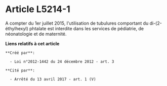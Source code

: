 # Article L5214-1

A compter du 1er juillet 2015, l'utilisation de tubulures comportant du di-(2-éthylhexyl) phtalate est interdite dans les
services de pédiatrie, de néonatologie et de maternité.

**Liens relatifs à cet article**

	**Créé par**:

	  - Loi n°2012-1442 du 24 décembre 2012 - art. 3

	**Cité par**:

	  - Arrêté du 13 avril 2017 - art. 1 (V)
